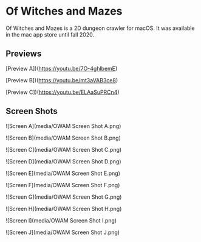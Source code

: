 # Of Witches and Mazes
Of Witches and Mazes is a 2D dungeon crawler for macOS. It was available in the mac app store until fall 2020.

## Previews
[Preview A])(https://youtu.be/7O-4ghlbemE)

[Preview B])(https://youtu.be/mt3aVAB3ce8)

[Preview C])(https://youtu.be/ELAaSuPRCn4)

## Screen Shots
![Screen A](media/OWAM Screen Shot A.png)

![Screen B](media/OWAM Screen Shot B.png)

![Screen C](media/OWAM Screen Shot C.png)

![Screen D](media/OWAM Screen Shot D.png)

![Screen E](media/OWAM Screen Shot E.png)

![Screen F](media/OWAM Screen Shot F.png)

![Screen G](media/OWAM Screen Shot G.png)

![Screen H](media/OWAM Screen Shot H.png)

![Screen I](media/OWAM Screen Shot I.png)

![Screen J](media/OWAM Screen Shot J.png)
